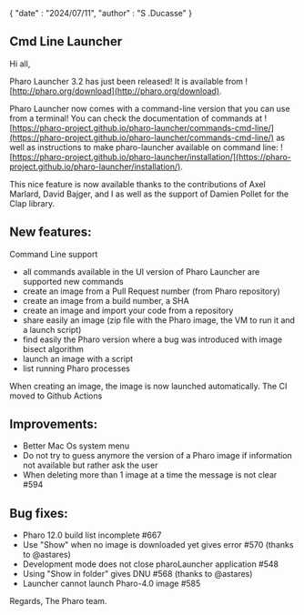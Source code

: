 {
	"date" : "2024/07/11",
	"author" : "S .Ducasse"
}

## Cmd Line Launcher

Hi all,

Pharo Launcher 3.2 has just been released! It is available from ![http://pharo.org/download](http://pharo.org/download).

Pharo Launcher now comes with a command-line version that you can use from a terminal!
You can check the documentation of commands at ![https://pharo-project.github.io/pharo-launcher/commands-cmd-line/](https://pharo-project.github.io/pharo-launcher/commands-cmd-line/) as well as instructions to make pharo-launcher available on command line: ![https://pharo-project.github.io/pharo-launcher/installation/](https://pharo-project.github.io/pharo-launcher/installation/).

This nice feature is now available thanks to the contributions of Axel Marlard, David Bajger, and I as well as the support of Damien Pollet for the Clap library.

## New features:

Command Line support

- all commands available in the UI version of Pharo Launcher are supported
new commands
- create an image from a Pull Request number (from Pharo repository)
- create an image from a build number, a SHA
- create an image and import your code from a repository
- share easily an image (zip file with the Pharo image, the VM to run it and a launch script)
- find easily the Pharo version where a bug was introduced with image bisect algorithm
- launch an image with a script
- list running Pharo processes

When creating an image, the image is now launched automatically.
The CI moved to Github Actions

## Improvements:

- Better Mac Os system menu
- Do not try to guess anymore the version of a Pharo image if information not available but rather ask the user
- When deleting more than 1 image at a time the message is not clear #594

## Bug fixes:

- Pharo 12.0 build list incomplete #667
- Use "Show" when no image is downloaded yet gives error #570 (thanks to @astares)
- Development mode does not close pharoLauncher application #548
- Using "Show in folder" gives DNU #568 (thanks to @astares)
- Launcher cannot launch Pharo-4.0 image #585


Regards,
The Pharo team.